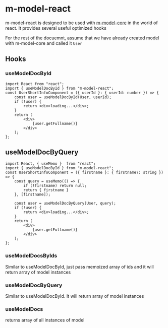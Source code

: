 # m-model-react
m-model-react is designed to be used with [m-model-core](https://www.npmjs.com/package/m-model-core) in the world of react.
It provides several useful optimized hooks

For the rest of the docuemnt, assume that we have already created model with m-model-core and called it `User`

## Hooks
### useModelDocById
```tsx
import React from "react";
import { useModelDocById } from "m-model-react";
const UserShortInfoComponent = ({ userId }: { userId: number }) => {
    const user = useModelDocById(User, userId);
    if (!user) {
        return <div>loading...</div>;
    }
    return (
        <div>
            {user.getFullname()}
        </div>
    );
};
```
## useModelDocByQuery
```tsx
import React, { useMemo }  from "react";
import { useModelDocById } from "m-model-react";
const UserShortInfoComponent = ({ firstname }: { firstname?: string }) => {
    const query = useMemo(() => {
        if (!firstname) return null;
        return { firstname }
    }, [firstname]);
    
    const user = useModelDocByQuery(User, query);
    if (!user) {
        return <div>loading...</div>;
    }
    return (
        <div>
            {user.getFullname()}
        </div>
    );
};
```

### useModelDocsByIds
Similar to useModelDocById, just pass memoized array of ids and it will return array of model instances
### useModelDocByQuery
Similar to useModelDocById. It will return array of model instances
### useModelDocs
returns array of all instances of model